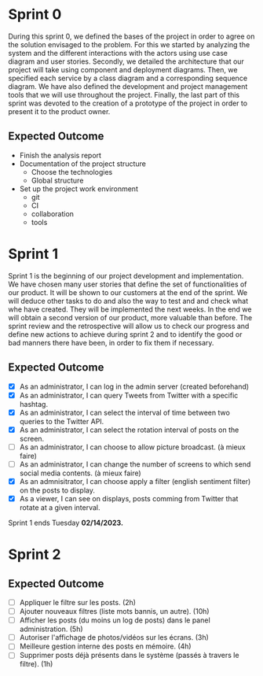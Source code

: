 # Sprint 0

During this sprint 0, we defined the bases of the project in order to agree on the solution envisaged to the problem.
For this we started by analyzing the system and the different interactions with the actors using use case diagram and user stories.
Secondly, we detailed the architecture that our project will take using component and deployment diagrams. Then, we specified each service by a class diagram and a corresponding sequence diagram. We have also defined the development and project management tools that we will use throughout the project.
Finally, the last part of this sprint was devoted to the creation of a prototype of the project in order to present it to the product owner.

## Expected Outcome

- Finish the analysis report
- Documentation of the project structure
  - Choose the technologies
  - Global structure
- Set up the project work environment
  - git
  - CI
  - collaboration
  - tools

# Sprint 1

Sprint 1 is the beginning of our project development and implementation. We have chosen many user stories that define the set of functionalities of our product. It will be shown to our customers at the end of the sprint. We will deduce other tasks to do and also the way to test and and check what whe have created. They will be implemented the next weeks. In the end we will obtain a second version of our product, more valuable than before.
The sprint review and the retrospective will allow us to check our progress and define new actions to achieve during sprint 2 and to identify the good or bad manners there have been, in order to fix them if necessary.  

## Expected Outcome

- [x] As an administrator, I can log in the admin server (created beforehand)
- [x] As an administrator, I can query Tweets from Twitter with a specific hashtag.
- [x] As an administrator, I can select the interval of time between two queries to the Twitter API.
- [x] As an administrator, I can select the rotation interval of posts on the screen.
- [ ] As an administrator, I can choose to allow picture broadcast. (à mieux faire)
- [ ] As an administrator, I can change the number of screens to which send social media contents. (à mieux faire)
- [x] As an admnisitrator, I can choose apply a filter (english sentiment filter) on the posts to display.
- [x] As a viewer, I can see on displays, posts comming from Twitter that rotate at a given interval.

Sprint 1 ends Tuesday **02/14/2023.**

# Sprint 2

 

## Expected Outcome

- [ ] Appliquer le filtre sur les posts. (2h)
- [ ] Ajouter nouveaux filtres (liste mots bannis, un autre). (10h)
- [ ] Afficher les posts (du moins un log de posts) dans le panel administration. (5h)
- [ ] Autoriser l'affichage de photos/vidéos sur les écrans. (3h)
- [ ] Meilleure gestion interne des posts en mémoire. (4h)
- [ ] Supprimer posts déjà présents dans le système (passés à travers le filtre). (1h)
